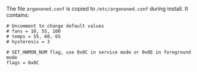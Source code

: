The file `argononed.conf` is copied to `/etc/argononed.conf` during install. It contains:  
```
# Uncomment to change default values
# fans = 10, 55, 100
# temps = 55, 60, 65
# hysteresis = 3

# SET_HWMON_NUM flag, use 0x0C in service mode or 0x0E in foreground mode
flags = 0x0C
```
